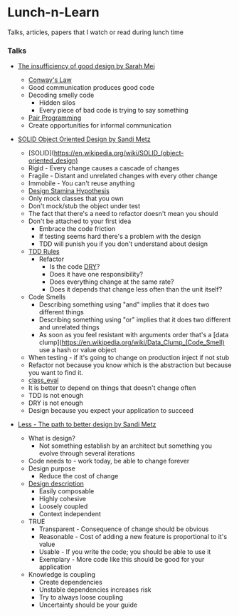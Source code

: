 # Lunch-n-Learn

Talks, articles, papers that I watch or read during lunch time

### Talks

* [The insufficiency of good design by Sarah Mei](https://www.youtube.com/watch?v=UgrVdHYEZGg)
  * [Conway's Law](https://en.wikipedia.org/wiki/Conway's_law)
  * Good communication produces good code
  * Decoding smelly code
    * Hidden silos
    * Every piece of bad code is trying to say something
  * [Pair Programming](https://en.wikipedia.org/wiki/Pair_programming)
  * Create opportunities for informal communication

* [SOLID Object Oriented Design by Sandi Metz](https://www.youtube.com/watch?v=v-2yFMzxqwU)
  * [SOLID](https://en.wikipedia.org/wiki/SOLID_(object-oriented_design)
  * Rigid - Every change causes a cascade of changes
  * Fragile - Distant and unrelated changes with every other change
  * Immobile - You can't reuse anything
  * [Design Stamina Hypothesis](https://www.martinfowler.com/bliki/DesignStaminaHypothesis.html)
  * Only mock classes that you own
  * Don't mock/stub the object under test
  * The fact that there's a need to refactor doesn't mean you should
  * Don't be attached to your first idea
    * Embrace the code friction
    * If testing seems hard there's a problem with the design
    * TDD will punish you if you don't understand about design
  * [TDD Rules](http://agileinaflash.blogspot.com/2009/03/unclebobs-three-rules-of-tdd.html)
    * Refactor
      * Is the code [DRY](https://en.wikipedia.org/wiki/Don%27t_repeat_yourself)?
      * Does it have one responsibility?
      * Does everything change at the same rate?
      * Does it depends that change less often than the unit itself?
  * Code Smells
    * Describing something using "and" implies that it does two different
      things
    * Describing something using "or" implies that it does two different and
      unrelated things
    * As soon as you feel resistant with arguments order that's a [data clump](https://en.wikipedia.org/wiki/Data_Clump_(Code_Smell)
      use a hash or value object
  * When testing - if it's going to change on production inject if not stub
  * Refactor not because you know which is the abstraction but because you want
    to find it.
  * [class_eval](https://www.jimmycuadra.com/posts/metaprogramming-ruby-class-eval-and-instance-eval)
  * It is better to depend on things that doesn't change often
  * TDD is not enough
  * DRY is not enough
  * Design because you expect your application to succeed

* [Less - The path to better design by Sandi Metz](https://vimeo.com/26330100)
  * What is design?
    * Not something establish by an architect but something you evolve through
      several iterations
  * Code needs to - work today, be able to change forever
  * Design purpose
    * Reduce the cost of change
  * [Design description](https://content.pivotal.io/blog/solid-object-oriented-design-sandi-metz)
    * Easily composable
    * Highly cohesive
    * Loosely coupled
    * Context independent
  * TRUE
    * Transparent - Consequence of change should be obvious
    * Reasonable - Cost of adding a new feature is proportional to it's value
    * Usable - If you write the code; you should be able to use it
    * Exemplary - More code like this should be good for your application
  * Knowledge is coupling
    * Create dependencies
    * Unstable dependencies increases risk
    * Try to always loose coupling
    * Uncertainty should be your guide
